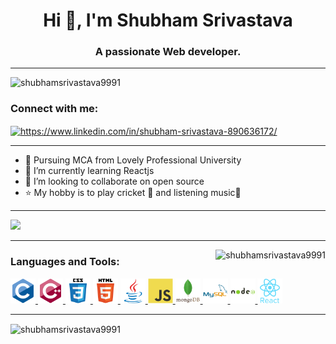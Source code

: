 <h1 align="center">Hi 👋, I'm Shubham Srivastava</h1>
<h3 align="center">A passionate Web developer.</h3>

<hr>

<p align="left"> <img src="https://komarev.com/ghpvc/?username=shubhamsrivastava9991&label=Profile%20views&color=0e75b6&style=flat" alt="shubhamsrivastava9991" /> </p>

<h3 align="left">Connect with me:</h3>

<p align="left">
<a href="https://linkedin.com/in/https://www.linkedin.com/in/shubham-srivastava-890636172/" target="blank"><img align="center" src="https://raw.githubusercontent.com/rahuldkjain/github-profile-readme-generator/master/src/images/icons/Social/linked-in-alt.svg" alt="https://www.linkedin.com/in/shubham-srivastava-890636172/" height="30" width="40" /></a>
</p>

<hr>

- 📜 Pursuing MCA from Lovely Professional University
- 🌱 I’m currently learning Reactjs 
- 💞️ I’m looking to collaborate on open source 
- ⭐ My hobby is to play cricket 🏏 and listening music🎵

<hr>
<img src="https://github-readme-stats.vercel.app/api?username=shubhamsrivastava9991&&show_icons=true&title_color=ff4500&icon_color=ba55d3&text_color=d8be9c&bg_color=000000"></p>

<hr>

<p><img align="right" src="https://github-readme-stats.vercel.app/api/top-langs?username=shubhamsrivastava9991&show_icons=true&locale=en&layout=compact" alt="shubhamsrivastava9991" /></p>

<h3 align="left">Languages and Tools:</h3>
<p align="left"> <a href="https://www.cprogramming.com/" target="_blank"> <img src="https://raw.githubusercontent.com/devicons/devicon/master/icons/c/c-original.svg" alt="c" width="40" height="40"/> </a> <a href="https://www.w3schools.com/cpp/" target="_blank"> <img src="https://raw.githubusercontent.com/devicons/devicon/master/icons/cplusplus/cplusplus-original.svg" alt="cplusplus" width="40" height="40"/> </a> <a href="https://www.w3schools.com/css/" target="_blank"> <img src="https://raw.githubusercontent.com/devicons/devicon/master/icons/css3/css3-original-wordmark.svg" alt="css3" width="40" height="40"/> </a> <a href="https://www.w3.org/html/" target="_blank"> <img src="https://raw.githubusercontent.com/devicons/devicon/master/icons/html5/html5-original-wordmark.svg" alt="html5" width="40" height="40"/> </a> <a href="https://www.java.com" target="_blank"> <img src="https://raw.githubusercontent.com/devicons/devicon/master/icons/java/java-original.svg" alt="java" width="40" height="40"/> </a> <a href="https://developer.mozilla.org/en-US/docs/Web/JavaScript" target="_blank"> <img src="https://raw.githubusercontent.com/devicons/devicon/master/icons/javascript/javascript-original.svg" alt="javascript" width="40" height="40"/> </a> <a href="https://www.mongodb.com/" target="_blank"> <img src="https://raw.githubusercontent.com/devicons/devicon/master/icons/mongodb/mongodb-original-wordmark.svg" alt="mongodb" width="40" height="40"/> </a> <a href="https://www.mysql.com/" target="_blank"> <img src="https://raw.githubusercontent.com/devicons/devicon/master/icons/mysql/mysql-original-wordmark.svg" alt="mysql" width="40" height="40"/> </a> <a href="https://nodejs.org" target="_blank"> <img src="https://raw.githubusercontent.com/devicons/devicon/master/icons/nodejs/nodejs-original-wordmark.svg" alt="nodejs" width="40" height="40"/> </a> <a href="https://reactjs.org/" target="_blank"> <img src="https://raw.githubusercontent.com/devicons/devicon/master/icons/react/react-original-wordmark.svg" alt="react" width="40" height="40"/> </a> </p>



<hr>

<img align="center" src="https://github-readme-streak-stats.herokuapp.com/?user=shubhamsrivastava9991&" alt="shubhamsrivastava9991">


<!---
shubhamsrivastava9991/shubhamsrivastava9991 is a ✨ special ✨ repository because its `README.md` (this file) appears on your GitHub profile.
You can click the Preview link to take a look at your changes.
--->
